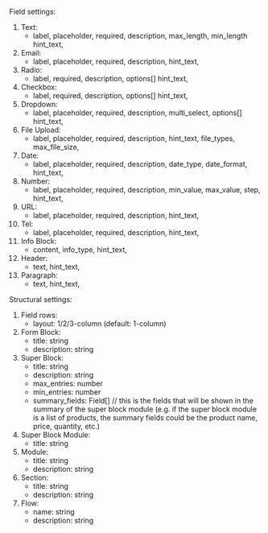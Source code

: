 Field settings:

1. Text:
    - label, placeholder, required, description, max_length, min_length hint_text,
2. Email:
    - label, placeholder, required, description, hint_text,
3. Radio:
    - label, required, description, options[] hint_text,
4. Checkbox:
    - label, required, description, options[] hint_text,
5. Dropdown:
    - label, placeholder, required, description, multi_select, options[] hint_text,
6. File Upload:
    - label, placeholder, required, description, hint_text, file_types, max_file_size,
7. Date:
    - label, placeholder, required, description, date_type, date_format, hint_text,
8. Number:
    - label, placeholder, required, description, min_value, max_value, step, hint_text,
9. URL:
    - label, placeholder, required, description, hint_text,
10. Tel:
    - label, placeholder, required, description, hint_text,
11. Info Block:
    - content, info_type, hint_text,
12. Header:
    - text, hint_text,
13. Paragraph:
    - text, hint_text,


Structural settings:

1. Field rows:
    - layout: 1/2/3-column (default: 1-column)
2. Form Block:
    - title: string
    - description: string
3. Super Block:
    - title: string
    - description: string
    - max_entries: number
    - min_entries: number
    - summary_fields: Field[] // this is the fields that will be shown in the summary of the super block module (e.g. if the super block module is a list of products, the summary fields could be the product name, price, quantity, etc.)
4. Super Block Module:
    - title: string
5. Module:
    - title: string
    - description: string
6. Section:
    - title: string
    - description: string
7. Flow:
    - name: string
    - description: string